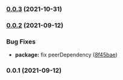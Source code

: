 ### [0.0.3](https://github.com/dimaslz/ng-v-class/compare/0.0.2...0.0.3) (2021-10-31)

### [0.0.2](https://github.com/dimaslz/ng-v-class/compare/0.0.1...0.0.2) (2021-09-12)


### Bug Fixes

* **package:** fix peerDependency ([8f45bae](https://github.com/dimaslz/ng-v-class/commit/8f45bae2ef36589bbde07965a60967b5cd72f2ed))

### 0.0.1 (2021-09-12)

